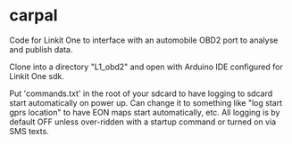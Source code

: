 # carpal
Code for Linkit One to interface with an automobile OBD2 port to analyse and publish data. 

Clone into a directory "L1_obd2" and open with Arduino IDE configured for Linkit One sdk. 

Put 'commands.txt' in the root of your sdcard to have logging to sdcard start automatically on power up.
Can change it to something like "log start gprs location" to have EON maps start automatically, etc. 
All logging is by default OFF unless over-ridden with a startup command or turned on via SMS texts. 
